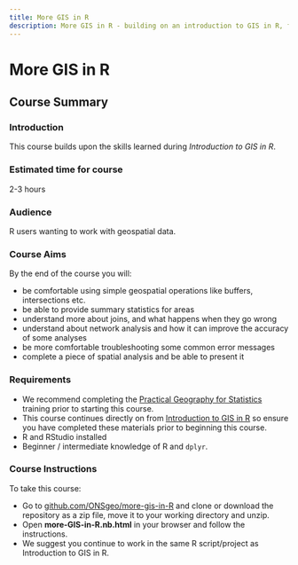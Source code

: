 ```yaml
---
title: More GIS in R 
description: More GIS in R - building on an introduction to GIS in R, for existing R users.
---
```


# More GIS in R

## Course Summary
### Introduction
This course builds upon the skills learned during *Introduction to GIS in R*.

### Estimated time for course
2-3 hours

### Audience
R users wanting to work with geospatial data.

### Course Aims
By the end of the course you will:
  
* be comfortable using simple geospatial operations like buffers, intersections etc.
* be able to provide summary statistics for areas
* understand more about joins, and what happens when they go wrong
* understand about network analysis and how it can improve the accuracy of some analyses
* be more comfortable troubleshooting some common error messages
* complete a piece of spatial analysis and be able to present it

### Requirements
* We recommend completing the [Practical Geography for Statistics](https://onsgeo.github.io/geospatial-training/docs/practical_geog_and_stats) training prior to starting this course.
* This course continues directly on from [Introduction to GIS in R](https://onsgeo.github.io/geospatial-training/docs/intro_to_gis_in_r) so ensure you have completed these materials prior to beginning this course.
* R and RStudio installed
* Beginner / intermediate knowledge of R and `dplyr`.

### Course Instructions
To take this course:
* Go to [github.com/ONSgeo/more-gis-in-R](https://github.com/ONSgeo/more-gis-in-R) and clone or download the repository as a zip file, move it to your working directory and unzip.
* Open **more-GIS-in-R.nb.html** in your browser and follow the instructions.
* We suggest you continue to work in the same R script/project as Introduction to GIS in R.
